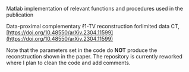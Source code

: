 Matlab implementation of relevant functions and procedures used in the publication

Data-proximal complementary ℓ1-TV reconstruction forlimited data CT, 
[https://doi.org/10.48550/arXiv.2304.11599](https://doi.org/10.48550/arXiv.2304.11599)

Note that the parameters set in the code do **NOT** produce the reconstruction shown in the paper. The repository is currently reworked where I plan to clean the code and add comments.
